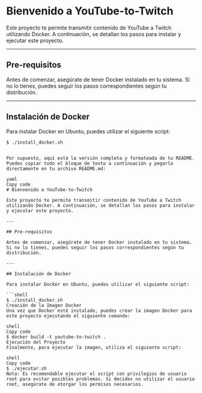 # Bienvenido a YouTube-to-Twitch 

Este proyecto te permite transmitir contenido de YouTube a Twitch utilizando Docker. A continuación, se detallan los pasos para instalar y ejecutar este proyecto.

---

## Pre-requisitos

Antes de comenzar, asegúrate de tener Docker instalado en tu sistema. Si no lo tienes, puedes seguir los pasos correspondientes según tu distribución. 

---

## Instalación de Docker 

Para instalar Docker en Ubuntu, puedes utilizar el siguiente script: 

```shell
$ ./install_docker.sh


Por supuesto, aquí está la versión completa y formateada de tu README. Puedes copiar todo el bloque de texto a continuación y pegarlo directamente en tu archivo README.md:

yaml
Copy code
# Bienvenido a YouTube-to-Twitch 

Este proyecto te permite transmitir contenido de YouTube a Twitch utilizando Docker. A continuación, se detallan los pasos para instalar y ejecutar este proyecto.

---

## Pre-requisitos

Antes de comenzar, asegúrate de tener Docker instalado en tu sistema. Si no lo tienes, puedes seguir los pasos correspondientes según tu distribución. 

---

## Instalación de Docker 

Para instalar Docker en Ubuntu, puedes utilizar el siguiente script: 

```shell
$ ./install_docker.sh
Creación de la Imagen Docker
Una vez que Docker esté instalado, puedes crear la imagen Docker para este proyecto ejecutando el siguiente comando:

shell
Copy code
$ docker build -t youtube-to-twitch .
Ejecución del Proyecto
Finalmente, para ejecutar la imagen, utiliza el siguiente script:

shell
Copy code
$ ./ejecutar.sh
Nota: Es recomendable ejecutar el script con privilegios de usuario root para evitar posibles problemas. Si decides no utilizar el usuario root, asegúrate de otorgar los permisos necesarios.
